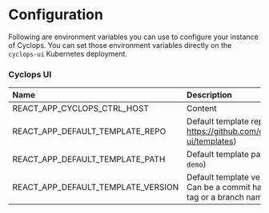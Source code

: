 # Configuration

Following are environment variables you can use to configure your instance of Cyclops. You can set those environment
variables directly on the `cyclops-ui` Kubernetes deployment.

### Cyclops UI

| Name                               | Description                                                               | Default value         |
| :--------------------------------- | :------------------------------------------------------------------------ | :-------------------- |
| REACT_APP_CYCLOPS_CTRL_HOST        | Content                                                                   | http://localhost:8080 |
| REACT_APP_DEFAULT_TEMPLATE_REPO    | Default template repo (E.g. https://github.com/cyclops-ui/templates)      | -                     |
| REACT_APP_DEFAULT_TEMPLATE_PATH    | Default template path (E.g. `demo`)                                       | -                     |
| REACT_APP_DEFAULT_TEMPLATE_VERSION | Default template version<br/>Can be a commit hash, a tag or a branch name | -                     |
